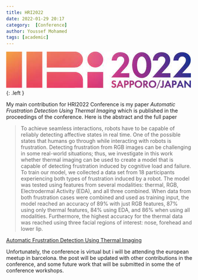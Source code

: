 ```yaml
---
title: HRI2022
date: 2022-01-29 20:17
category:  [Conference]
author: Youssef Mohamed
tags: [academic]
---
```

![hri-2022](/images/HRI.jpeg){: .left }

My main contribution for HRI2022 Conference is my paper *Automatic Frustration Detection Using Thermal Imaging* which is published in the proceedings of the conference. 
Here is the abstract and the full paper
> To achieve seamless interactions, robots have to be capable of reliably detecting affective states in real time. One of the possible states that humans go through while interacting with robots is frustration. Detecting frustration from RGB images can be challenging in some real-world situations; thus, we investigate in this work whether thermal imaging can be used to create a model that is capable of detecting frustration induced by cognitive load and failure. To train our model, we collected a data set from 18 participants experiencing both types of frustration induced by a robot. The model was tested using features from several modalities: thermal, RGB, Electrodermal Activity (EDA), and all three combined. When data from both frustration cases were combined and used as training input, the model reached an accuracy of 89% with just RGB features, 87% using only thermal features, 84% using EDA, and 86% when using all modalities. Furthermore, the highest accuracy for the thermal data was reached using three facial regions of interest: nose, forehead and lower lip.

[Automatic Frustration Detection Using Thermal Imaging](/assets/docs/HRI2022.pdf)

Unfortunately, the conference is virtual but i will be attending the european meetup in barcelona.
the post will be updated with other contributions in the conference, and some future work that will be submitted in some the of conference workshops. 
